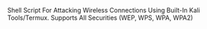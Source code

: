 Shell Script For Attacking Wireless Connections
Using Built-In Kali Tools/Termux. Supports All Securities
(WEP, WPS, WPA, WPA2)
